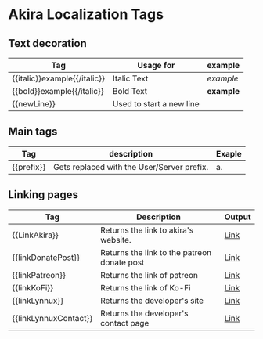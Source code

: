 # Akira Localization Tags

## Text decoration

| Tag                          | Usage for   | example     |
|------------------------------|-------------|-------------|
| {{italic}}example{{/italic}} | Italic Text | *example*   |
| {{bold}}example{{/italic}}   | Bold Text   | **example** |
| {{newLine}}                  | Used to start a new line  | |

## Main tags

| Tag        | description                                | Exaple |
|------------|--------------------------------------------|--------|
| {{prefix}} | Gets replaced with the User/Server prefix. | a.     |

## Linking pages

| Tag | Description | Output |
|-----|-------------|--------|
| {{LinkAkira}} | Returns the link to akira's website. | [Link](https://akira.lynnux.xyz/) |
| {{linkDonatePost}} | Returns the link to the patreon donate post | [Link](https://www.patreon.com/posts/how-are-being-112094582) |
| {{linkPatreon}} | Returns the link of patreon | [Link](https://www.patreon.com/Dark_Lynn) |
| {{linkKoFi}} | Returns the link of Ko-Fi | [Link](https://ko-fi.com/lynnuxdev) |
| {{linkLynnux}} | Returns the developer's site| [Link](https://lynnux.xyz)|
| {{linkLynnuxContact}} | Returns the developer's contact page| [Link](https://lynnux.xyz/#contact)|
